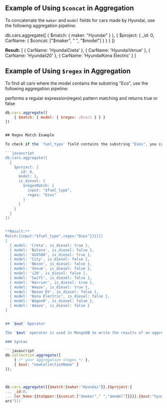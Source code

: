 ## Example of Using `$concat` in Aggregation

To concatenate the `maker` and `model` fields for cars made by Hyundai, use the following aggregation pipeline:


db.cars.aggregate([
    { $match: { maker: "Hyundai" } },
    { $project: { _id: 0, CarName: { $concat: ["$maker", " ", "$model"] } } }
])


**Result:**
[
  { CarName: 'HyundaiCreta' },
  { CarName: 'HyundaiVenue' },
  { CarName: 'Hyundaii20' },
  { CarName: 'HyundaiKona Electric' }
]



## Example of Using `$regex` in Aggregation

To find all cars where the model contains the substring "Eco", use the following aggregation pipeline:

performs a regular expression(regex) pattern matching and returns true or false
```javascript
db.cars.aggregate([
    { $match: { model: { $regex: /Eco/i } } }
])


## Regex Match Example

To check if the `fuel_type` field contains the substring "Dies", you can use the following aggregation pipeline:

```javascript
db.cars.aggregate([
  {
    $project: {
      _id: 0,
      model: 1,
      is_diesel: {
        $regexMatch: {
          input: "$fuel_type",
          regex: "Dies"
        }
      }
    }
  }
])


**Result:**
Match:{input:"$fuel_type",regex:"Dies"}}}}])
[
  { model: 'Creta', is_diesel: true },
  { model: 'Baleno', is_diesel: false },
  { model: 'XUV500', is_diesel: true },
  { model: 'City', is_diesel: false },
  { model: 'Nexon', is_diesel: false },
  { model: 'Venue', is_diesel: false },
  { model: 'i20', is_diesel: false },
  { model: 'Swift', is_diesel: false },
  { model: 'Harrier', is_diesel: true },
  { model: 'Amaze', is_diesel: true },
  { model: 'Nexon EV', is_diesel: false },
  { model: 'Kona Electric', is_diesel: false },
  { model: 'WagonR', is_diesel: false },
  { model: 'Amaze', is_diesel: false }
]


## `$out` Operator

The `$out` operator is used in MongoDB to write the results of an aggregation pipeline to a new collection. This operator is useful when you want to store the results of an aggregation operation for later use or further analysis.

### Syntax

```javascript
db.collection.aggregate([
    { /* your aggregation stages */ },
    { $out: "newCollectionName" }
]);



db.cars.aggregate([{$match:{maker:"Hyundai"}},{$project:{
... _id:0,
... Car_Name:{$toUpper:{$concat:["$maker"," ","$model"]}}}},{$out:"hyundai_C
ars"}])
